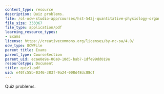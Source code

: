 ```yaml
---
content_type: resource
description: Quiz problems.
file: /ol-ocw-studio-app/courses/hst-542j-quantitative-physiology-organ-transport-systems-spring-2004/e40fc55b0346383f9a24008d48dc88df_quiz1.pdf
file_size: 333367
file_type: application/pdf
learning_resource_types:
- Exams
license: https://creativecommons.org/licenses/by-nc-sa/4.0/
ocw_type: OCWFile
parent_title: Exams
parent_type: CourseSection
parent_uid: ecae0e9e-06a0-10d5-bab7-1dfe99dd019e
resourcetype: Document
title: quiz1.pdf
uid: e40fc55b-0346-383f-9a24-008d48dc88df
---
```

Quiz problems.